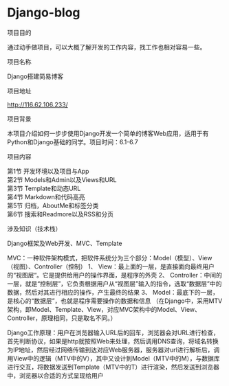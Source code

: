 # Django-blog
项目目的

通过动手做项目，可以大概了解开发的工作内容，找工作也相对容易一些。


项目名称

Django搭建简易博客

项目地址

http://116.62.106.233/

项目背景

本项目介绍如何一步步使用Django开发一个简单的博客Web应用，适用于有Python和Django基础的同学。项目时间：6.1-6.7


项目内容

第1节 开发环境以及项目与App
<br>第2节 Models和Admin以及Views和URL
<br>第3节 Template和动态URL
<br>第4节 Markdown和代码高亮
<br>第5节 归档，AboutMe和标签分类
<br>第6节 搜索和Readmore以及RSS和分页


涉及知识（技术栈）

Django框架及Web开发、MVC、Template

MVC：一种软件架构模式，把软件系统分为三个部分：Model（模型）、View（视图）、Controller（控制）
1、	View：最上面的一层，是直接面向最终用户的“视图层“。它是提供给用户的操作界面，是程序的外壳
2、	Controller：中间的一层，就是“控制层”，它负责根据用户从“视图层”输入的指令，选取“数据层”中的数据，然后对其进行相应的操作，产生最终的结果
3、	Model：最底下的一层，是核心的“数据层”，也就是程序需要操作的数据和信息
（在Django中，采用MTV架构，即Model、Template、View，对应MVC架构中的Model、View、Controller，原理相同，只是取名不同。）

Django工作原理：用户在浏览器输入URL后的回车，浏览器会对URL进行检查，首先判断协议，如果是http就按照Web来处理，然后调用DNS查询，将域名转换为IP地址，然后经过网络传输到达对应Web服务器，服务器对url进行解析后，调用View中的逻辑（MTV中的V），其中又设计到Model（MTV中的M），与数据库进行交互，将数据发送到Template（MTV中的T）进行渲染，然后发送到浏览器中，浏览器以合适的方式呈现给用户

